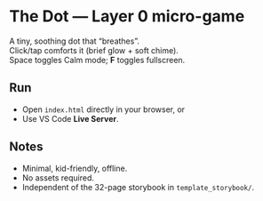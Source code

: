 # The Dot — Layer 0 micro-game

A tiny, soothing dot that “breathes”.  
Click/tap comforts it (brief glow + soft chime).  
Space toggles Calm mode; **F** toggles fullscreen.

## Run
- Open `index.html` directly in your browser, or
- Use VS Code **Live Server**.

## Notes
- Minimal, kid-friendly, offline.
- No assets required.
- Independent of the 32-page storybook in `template_storybook/`.
